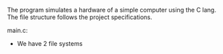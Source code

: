 The program simulates a hardware of a simple computer using the C lang.
The file structure follows the project specifications.

main.c:
- We have 2 file systems
